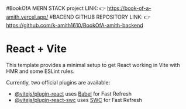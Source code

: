 #BookOfA MERN STACK project LINK:
👉 https://book-of-a-amith.vercel.app/
#BACEND GITHUB REPOSITORY LINK:
👉 https://github.com/k-amith1610/BookOfA-amith-backend

# React + Vite

This template provides a minimal setup to get React working in Vite with HMR and some ESLint rules.

Currently, two official plugins are available:

- [@vitejs/plugin-react](https://github.com/vitejs/vite-plugin-react/blob/main/packages/plugin-react/README.md) uses [Babel](https://babeljs.io/) for Fast Refresh
- [@vitejs/plugin-react-swc](https://github.com/vitejs/vite-plugin-react-swc) uses [SWC](https://swc.rs/) for Fast Refresh
